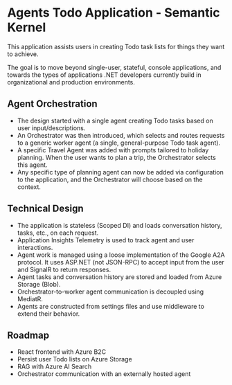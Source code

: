 # Agents Todo Application - Semantic Kernel

This application assists users in creating Todo task lists for things they want to achieve.

The goal is to move beyond single-user, stateful, console applications, and towards the types of applications .NET developers currently build in organizational and production environments.

## Agent Orchestration

* The design started with a single agent creating Todo tasks based on user input/descriptions.
* An Orchestrator was then introduced, which selects and routes requests to a generic worker agent (a single, general-purpose Todo task agent).
* A specific Travel Agent was added with prompts tailored to holiday planning. When the user wants to plan a trip, the Orchestrator selects this agent.
* Any specific type of planning agent can now be added via configuration to the application, and the Orchestrator will choose based on the context.

## Technical Design

* The application is stateless (Scoped DI) and loads conversation history, tasks, etc., on each request.
* Application Insights Telemetry is used to track agent and user interactions.
* Agent work is managed using a loose implementation of the Google A2A protocol. It uses ASP.NET (not JSON-RPC) to accept input from the user and SignalR to return responses.
* Agent tasks and conversation history are stored and loaded from Azure Storage (Blob).
* Orchestrator-to-worker agent communication is decoupled using MediatR.
* Agents are constructed from settings files and use middleware to extend their behavior.

## Roadmap

* React frontend with Azure B2C
* Persist user Todo lists on Azure Storage
* RAG with Azure AI Search
* Orchestrator communication with an externally hosted agent


